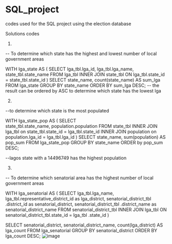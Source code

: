 # SQL_project
codes used for the SQL project using the election database 

Solutions codes

1. 
-- To determine which state has the highest and lowest number of local government areas

WITH lga_state AS (
		SELECT 
		lga_tbl.lga_id,
		lga_tbl.lga_name,
		state_tbl.state_name
		FROM lga_tbl
		INNER JOIN state_tbl ON lga_tbl.state_id = state_tbl.state_id
)
SELECT 
		state_name,
		count(state_name) AS sum_lga
FROM 
		lga_state
GROUP BY
		state_name
ORDER BY
	sum_lga DESC;
-- the result can be ordered by ASC to determine which state has the lowest lga


2. 
--to determine which state is the most populated

WITH lga_state_pop AS (
		SELECT  
		state_tbl.state_name,
		population.population
		FROM 
		state_tbl
		INNER JOIN 
		lga_tbl on state_tbl.state_id = lga_tbl.state_id
		INNER JOIN population on
		population.lga_id = lga_tbl.lga_id
		)
SELECT 
		state_name,
		sum(population) AS pop_sum
FROM lga_state_pop
GROUP BY
		state_name
ORDER by
		pop_sum DESC;

--lagos state with a 14496749 has the highest population

3. 
-- To determine which senatorial area has the highest number of local government areas

WITH lga_senatorial AS (
		SELECT
		lga_tbl.lga_name,
		lga_tbl.representative_district_id as lga_district,
		senatorial_district_tbl .district_id as senatorial_district,
		senatorial_district_tbl .district_name as senatorial_district_name
		FROM 
		senatorial_district_tbl
		INNER JOIN 
		lga_tbl  ON senatorial_district_tbl.state_id = lga_tbl .state_id
)

SELECT
		senatorial_district,
		senatorial_district_name,
		count(lga_district) AS lga_count
FROM
		lga_senatorial
GROUP BY
		senatorial_district
ORDER BY
		lga_count DESC;
![image](https://github.com/user-attachments/assets/eaa00865-c5c9-42b6-8411-267ce877af23)
